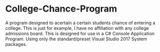 # College-Chance-Program
A program designed to acertain a certain students chance of entering a college. This is just for example, I have no affiliation with any college admissions board.
This is designed for use in a C# Console Application Program. Using only the standard/preset Visual Studio 2017 System packages.
